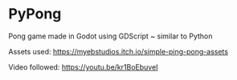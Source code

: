 # PyPong
 Pong game made in Godot using GDScript ~ similar to Python


Assets used:
https://myebstudios.itch.io/simple-ping-pong-assets

Video followed:
https://youtu.be/kr1BoEbuveI

